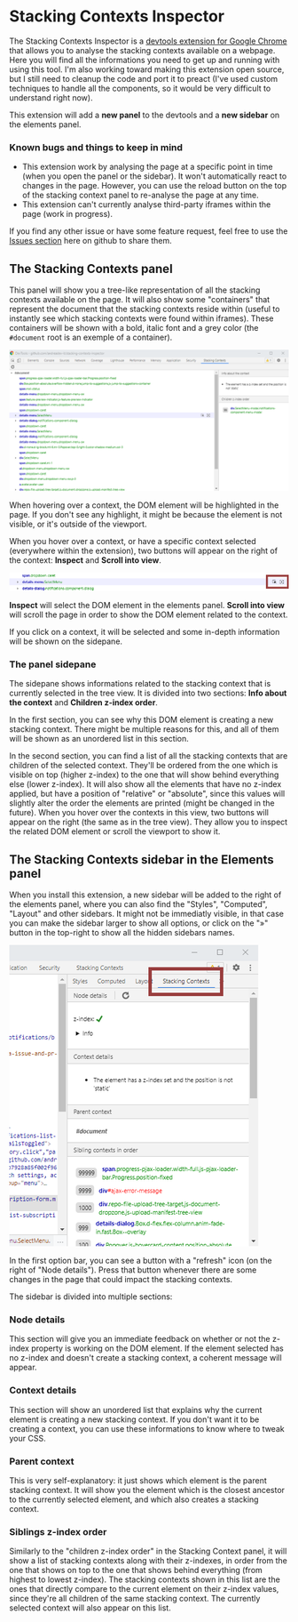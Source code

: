 # Stacking Contexts Inspector
The Stacking Contexts Inspector is a [devtools extension for Google Chrome](https://chrome.google.com/webstore/detail/css-stacking-context-insp/apjeljpachdcjkgnamgppgfkmddadcki) that allows you to analyse the stacking contexts available on a webpage. Here you will find all the informations you need to get up and running with using this tool. I'm also working toward making this extension open source, but I still need to cleanup the code and port it to preact (I've used custom techniques to handle all the components, so it would be very difficult to understand right now).

This extension will add a **new panel** to the devtools and a **new sidebar** on the elements panel.

### Known bugs and things to keep in mind
* This extension work by analysing the page at a specific point in time (when you open the panel or the sidebar). It won't automatically react to changes in the page. However, you can use the reload button on the top of the stacking context panel to re-analyse the page at any time.
* This extension can't currently analyse third-party iframes within the page (work in progress).

If you find any other issue or have some feature request, feel free to use the [Issues section](https://github.com/andreadev-it/stacking-contexts-inspector/issues) here on github to share them.

## The Stacking Contexts panel
This panel will show you a tree-like representation of all the stacking contexts available on the page. It will also show some "containers" that represent the document that the stacking contexts reside within (useful to instantly see which stacking contexts were found within iframes). These containers will be shown with a bold, italic font and a grey color (the `#document` root is an exemple of a container).

![Screenshot of the Stacking Contexts panel in devtools](docs/panel-screenshot.png)

When hovering over a context, the DOM element will be highlighted in the page. If you don't see any highlight, it might be because the element is not visible, or it's outside of the viewport.

When you hover over a context, or have a specific context selected (everywhere within the extension), two buttons will appear on the right of the context: **Inspect** and **Scroll into view**.

![Screenshot of a context with the two buttons visible](docs/context-actions.png)

**Inspect** will select the DOM element in the elements panel. **Scroll into view** will scroll the page in order to show the DOM element related to the context.

If you click on a context, it will be selected and some in-depth information will be shown on the sidepane.

### The panel sidepane
The sidepane shows informations related to the stacking context that is currently selected in the tree view. It is divided into two sections: **Info about the context** and **Children z-index order**.

In the first section, you can see why this DOM element is creating a new stacking context. There might be multiple reasons for this, and all of them will be shown as an unordered list in this section.

In the second section, you can find a list of all the stacking contexts that are children of the selected context. They'll be ordered from the one which is visible on top (higher z-index) to the one that will show behind everything else (lower z-index). It will also show all the elements that have no z-index applied, but have a position of "relative" or "absolute", since this values will slightly alter the order the elements are printed (might be changed in the future). When you hover over the contexts in this view, two buttons will appear on the right (the same as in the tree view). They allow you to inspect the related DOM element or scroll the viewport to show it.

## The Stacking Contexts sidebar in the Elements panel
When you install this extension, a new sidebar will be added to the right of the elements panel, where you can also find the "Styles", "Computed", "Layout" and other sidebars. It might not be immediatly visible, in that case you can make the sidebar larger to show all options, or click on the "»" button in the top-right to show all the hidden sidebars names.

![Screenshot of the Stacking Contexts sidebar in the elements panel](docs/sidebar-screenshot.png)

In the first option bar, you can see a button with a "refresh" icon (on the right of "Node details"). Press that button whenever there are some changes in the page that could impact the stacking contexts.

The sidebar is divided into multiple sections:

### Node details
This section will give you an immediate feedback on whether or not the z-index property is working on the DOM element. If the element selected has no z-index and doesn't create a stacking context, a coherent message will appear.

### Context details
This section will show an unordered list that explains why the current element is creating a new stacking context. If you don't want it to be creating a context, you can use these informations to know where to tweak your CSS.

### Parent context
This is very self-explanatory: it just shows which element is the parent stacking context. It will show you the element which is the closest ancestor to the currently selected element, and which also creates a stacking context.

### Siblings z-index order
Similarly to the "children z-index order" in the Stacking Context panel, it will show a list of stacking contexts along with their z-indexes, in order from the one that shows on top to the one that shows behind everything (from highest to lowest z-index).
The stacking contexts shown in this list are the ones that directly compare to the current element on their z-index values, since they're all children of the same stacking context. The currently selected context will also appear on this list.
